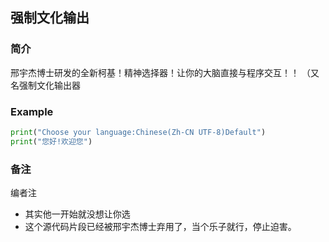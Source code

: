 ## 强制文化输出
### 简介
邢宇杰博士研发的全新柯基！精神选择器！让你的大脑直接与程序交互！！
（又名强制文化输出器
### Example
```python
print("Choose your language:Chinese(Zh-CN UTF-8)Default")
print("您好!欢迎您")
```
### 备注
编者注
- 其实他一开始就没想让你选
- 这个源代码片段已经被邢宇杰博士弃用了，当个乐子就行，停止迫害。
